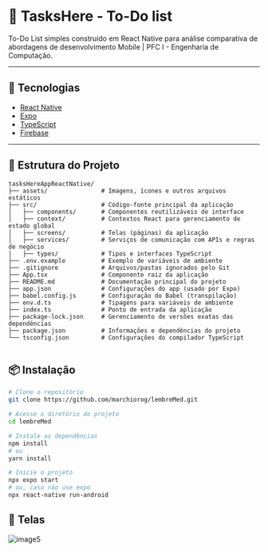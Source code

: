 # 📱 TasksHere - To-Do list 

To-Do List simples construído em React Native para análise comparativa de abordagens de desenvolvimento Mobile | PFC I - Engenharia de Computação.

---

## 🚀 Tecnologias

- [React Native](https://reactnative.dev/)
- [Expo](https://expo.dev/) 
- [TypeScript](https://www.typescriptlang.org/)
- [Firebase](https://firebase.google.com/)
  
---

## 📁 Estrutura do Projeto

```
tasksHereAppReactNative/
├── assets/               # Imagens, ícones e outros arquivos estáticos
├── src/                  # Código-fonte principal da aplicação
│   ├── components/       # Componentes reutilizáveis de interface
│   ├── context/          # Contextos React para gerenciamento de estado global
│   ├── screens/          # Telas (páginas) da aplicação
│   ├── services/         # Serviços de comunicação com APIs e regras de negócio
│   ├── types/            # Tipos e interfaces TypeScript
├── .env.example          # Exemplo de variáveis de ambiente  
├── .gitignore            # Arquivos/pastas ignorados pelo Git  
├── App.tsx               # Componente raiz da aplicação  
├── README.md             # Documentação principal do projeto  
├── app.json              # Configurações do app (usado por Expo)  
├── babel.config.js       # Configuração do Babel (transpilação)  
├── env.d.ts              # Tipagens para variáveis de ambiente  
├── index.ts              # Ponto de entrada da aplicação  
├── package-lock.json     # Gerenciamento de versões exatas das dependências  
├── package.json          # Informações e dependências do projeto  
└── tsconfig.json         # Configurações do compilador TypeScript  
                  
```

## 📦 Instalação

```bash
# Clone o repositório
git clone https://github.com/marchiorog/lembreMed.git

# Acesse o diretório do projeto
cd lembreMed

# Instale as dependências
npm install
# ou
yarn install

# Inicie o projeto
npx expo start
# ou, caso não use expo
npx react-native run-android

```

## 📲 Telas

![image5](https://github.com/user-attachments/assets/6243672f-eacc-473d-8833-dcad2871644b)


